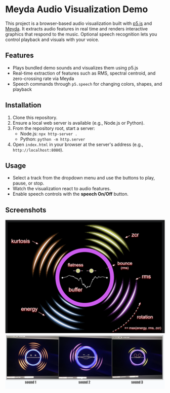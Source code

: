 # Meyda Audio Visualization Demo

This project is a browser-based audio visualization built with [p5.js](https://p5js.org) and [Meyda](https://meyda.js.org/). It extracts audio features in real time and renders interactive graphics that respond to the music. Optional speech recognition lets you control playback and visuals with your voice.

## Features
- Plays bundled demo sounds and visualizes them using p5.js
- Real-time extraction of features such as RMS, spectral centroid, and zero-crossing rate via Meyda
- Speech commands through `p5.speech` for changing colors, shapes, and playback

## Installation
1. Clone this repository.
2. Ensure a local web server is available (e.g., Node.js or Python).
3. From the repository root, start a server:
   - Node.js: `npx http-server .`
   - Python: `python -m http.server`
4. Open `index.html` in your browser at the server's address (e.g., `http://localhost:8080`).

## Usage
- Select a track from the dropdown menu and use the buttons to play, pause, or stop.
- Watch the visualization react to audio features.
- Enable speech controls with the **speech On/Off** button.

## Screenshots

![Screenshot](screenshots/ss01_rs.png)
![Screenshot](screenshots/ss02.png)
